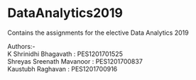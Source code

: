 # DataAnalytics2019
Contains the assignments for the elective Data Analytics 2019

Authors:-                                                                                                                       
K Shrinidhi Bhagavath : PES1201701525                                                                                           
Shreyas Sreenath Mavanoor : PES1201700837                                                                                       
Kaustubh Raghavan : PES1201700916                                                                                             
